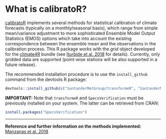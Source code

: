 # What is calibratoR?

[calibratoR](https://github.com/SantanderMetGroup/calibratoR) implements several methods for statistical calibration of climate forecasts (typically on a monthly/seasonal basis), which range from simple mean/variance adjustment to more sophisticated Ensemble Model Output Statistics (EMOS) options which take into account the existing correspondence between the ensemble mean and the observations in the calibration process. This R package works with the *grid* object developed for the [climate4R](http://www.meteo.unican.es/climate4r) bundle (see [Iturbide et al. 2018]() for details). Currently, only gridded data are supported (point-wise stations will be also supported in a future release).

The recommended installation procedure is to use the `install_github` command from the devtools R package:

```r
devtools::install_github(c("SantanderMetGroup/transformeR", "SantanderMetGroup/calibratoR"))
```
**IMPORTANT:** Note that `transformeR` and `SpecsVerification` must be previously installed on your system. The latter can be retrieved from CRAN:

```r
install.packages("SpecsVerification")
```
---

**Reference and further information on the methods implemented:** [Manzanas et al. 2018]() 
